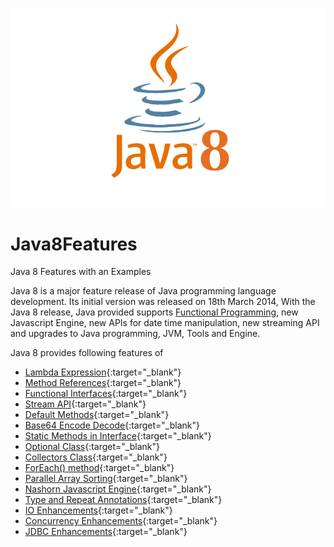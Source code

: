 ![alt Java 8](https://github.com/bsmahi/Java8Features/blob/master/java8.jpg)

# Java8Features
Java 8 Features with an Examples

Java 8 is a major feature release of Java programming language development. Its initial version
was released on 18th March 2014, With the Java 8 release, Java provided supports [Functional Programming](https://en.wikipedia.org/wiki/Functional_programming), new Javascript Engine, new APIs for date time manipulation, new streaming API and upgrades to Java programming, JVM, Tools and Engine.

Java 8 provides following features of 

*   [Lambda Expression](https://github.com/bsmahi/Java8Features/blob/master/Lambda%20Expressions.md){:target="_blank"}
*   [Method References](https://github.com/bsmahi/Java8Features/blob/master/Method%20References.md){:target="_blank"}
*   [Functional Interfaces](https://github.com/bsmahi/Java8Features/blob/master/Functional%20Interfaces.md){:target="_blank"}
*   [Stream API](https://github.com/bsmahi/Java8Features/blob/master/Stream%20API.md){:target="_blank"}
*   [Default Methods](https://github.com/bsmahi/Java8Features/blob/master/Default%20Methods.md){:target="_blank"}
*   [Base64 Encode Decode](https://github.com/bsmahi/Java8Features/blob/master/Base64%20Encode%20Decode.md){:target="_blank"}
*   [Static Methods in Interface](https://github.com/bsmahi/Java8Features/blob/master/Static%20Methods%20in%20Interface.md){:target="_blank"}
*   [Optional Class](https://github.com/bsmahi/Java8Features/blob/master/Optional%20Class.md){:target="_blank"}
*   [Collectors Class](https://github.com/bsmahi/Java8Features/blob/master/Collectors%20Class.md){:target="_blank"}
*   [ForEach() method](https://github.com/bsmahi/Java8Features/blob/master/ForEach()%20method.md){:target="_blank"}
*   [Parallel Array Sorting](https://github.com/bsmahi/Java8Features/blob/master/Parallel%20Array%20Sorting.md){:target="_blank"}
*   [Nashorn Javascript Engine](https://github.com/bsmahi/Java8Features/blob/master/Nashorn%20Javascript%20Engine.md){:target="_blank"}
*   [Type and Repeat Annotations](https://github.com/bsmahi/Java8Features/blob/master/Type%20and%20Repeat%20Annotations.md){:target="_blank"}
*   [IO Enhancements](https://github.com/bsmahi/Java8Features/blob/master/IO%20Enhancements.md){:target="_blank"}
*   [Concurrency Enhancements](https://github.com/bsmahi/Java8Features/blob/master/Concurrency%20Enhancements.md){:target="_blank"}
*   [JDBC Enhancements](https://github.com/bsmahi/Java8Features/blob/master/JDBC%20Enhancements.md){:target="_blank"}
